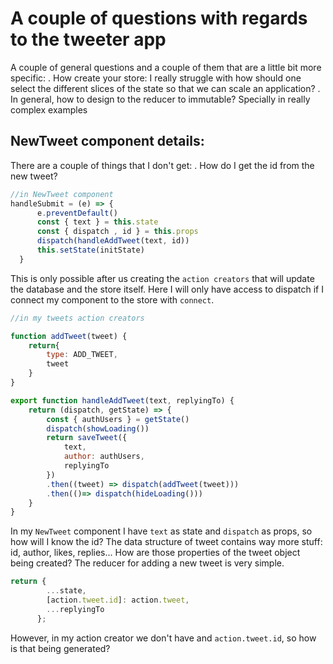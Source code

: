 # A couple of questions with regards to the tweeter app 

A couple of general questions and a couple of them that are a little bit more specific:
. How create your store: I really struggle with how should one select the different slices of the state so that we can scale an application?
. In general, how to design to the reducer to immutable? Specially in really complex examples


## NewTweet component details: 

There are a couple of things that I don't get: 
. How do I get the id from the new tweet?

```jsx
//in NewTweet component
handleSubmit = (e) => { 
      e.preventDefault()
      const { text } = this.state
      const { dispatch , id } = this.props
      dispatch(handleAddTweet(text, id))
      this.setState(initState)
  }
```

This is only possible after us creating the `action creators` that will update the database and the store itself. Here I will only have access to dispatch if I connect my component to the store with `connect`. 


```jsx
//in my tweets action creators

function addTweet(tweet) {
    return{
        type: ADD_TWEET,
        tweet
    }
}

export function handleAddTweet(text, replyingTo) { 
    return (dispatch, getState) => { 
        const { authUsers } = getState()
        dispatch(showLoading())
        return saveTweet({
            text, 
            author: authUsers,
            replyingTo
        })
        .then((tweet) => dispatch(addTweet(tweet)))
        .then(()=> dispatch(hideLoading()))
    }
}
```

In my `NewTweet` component I have `text` as state and `dispatch` as props, so how will I know the id? 
The data structure of tweet contains way more stuff: id, author, likes, replies... How are those properties of the tweet object being created? The reducer for adding a new tweet is very simple. 

```jsx
return {
        ...state,
        [action.tweet.id]: action.tweet,
        ...replyingTo
      };
```

However, in my action creator we don't have and `action.tweet.id`, so how is that being generated?




